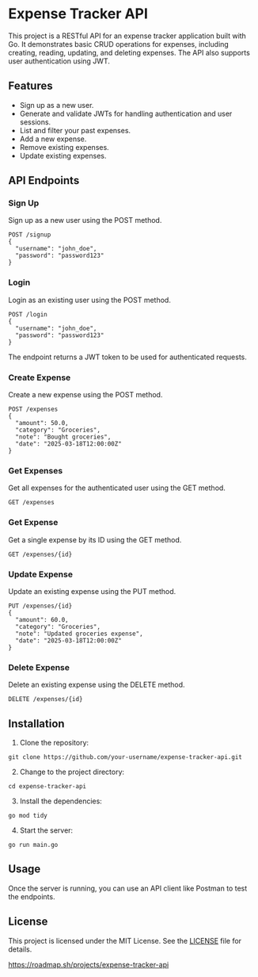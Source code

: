 # Expense Tracker API

This project is a RESTful API for an expense tracker application built with Go. It demonstrates basic CRUD operations for expenses, including creating, reading, updating, and deleting expenses. The API also supports user authentication using JWT.

## Features

- Sign up as a new user.
- Generate and validate JWTs for handling authentication and user sessions.
- List and filter your past expenses.
- Add a new expense.
- Remove existing expenses.
- Update existing expenses.

## API Endpoints

### Sign Up

Sign up as a new user using the POST method.

```
POST /signup
{
  "username": "john_doe",
  "password": "password123"
}
```

### Login

Login as an existing user using the POST method.

```
POST /login
{
  "username": "john_doe",
  "password": "password123"
}
```

The endpoint returns a JWT token to be used for authenticated requests.

### Create Expense

Create a new expense using the POST method.

```
POST /expenses
{
  "amount": 50.0,
  "category": "Groceries",
  "note": "Bought groceries",
  "date": "2025-03-18T12:00:00Z"
}
```

### Get Expenses

Get all expenses for the authenticated user using the GET method.

```
GET /expenses
```

### Get Expense

Get a single expense by its ID using the GET method.

```
GET /expenses/{id}
```

### Update Expense

Update an existing expense using the PUT method.

```
PUT /expenses/{id}
{
  "amount": 60.0,
  "category": "Groceries",
  "note": "Updated groceries expense",
  "date": "2025-03-18T12:00:00Z"
}
```

### Delete Expense

Delete an existing expense using the DELETE method.

```
DELETE /expenses/{id}
```

## Installation

1. Clone the repository:
```
git clone https://github.com/your-username/expense-tracker-api.git
```

2. Change to the project directory:
```
cd expense-tracker-api
```

3. Install the dependencies:
```
go mod tidy
```

4. Start the server:
```
go run main.go
```

## Usage

Once the server is running, you can use an API client like Postman to test the endpoints.

## License

This project is licensed under the MIT License. See the [LICENSE](LICENSE) file for details.

https://roadmap.sh/projects/expense-tracker-api